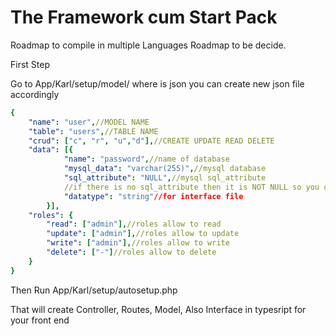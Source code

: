 # The Framework cum Start Pack 

Roadmap to compile in multiple Languages
Roadmap to be decide.

First Step 

Go to App/Karl/setup/model/ where is json you can create new json file accordingly

```yaml
{
    "name": "user",//MODEL NAME
    "table": "users",//TABLE NAME
    "crud": ["c", "r", "u","d"],//CREATE UPDATE READ DELETE
    "data": [{
            "name": "password",//name of database
            "mysql_data": "varchar(255)",//mysql database
            "sql_attribute": "NULL",//mysql sql_attribute 
            //if there is no sql_attribute then it is NOT NULL so you can skip it
            "datatype": "string"//for interface file
        }],
    "roles": {
        "read": ["admin"],//roles allow to read
        "update": ["admin"],//roles allow to update
        "write": ["admin"],//roles allow to write
        "delete": ["-"]//roles allow to delete
    }
}
```

Then Run App/Karl/setup/autosetup.php

That will create 
Controller, 
Routes, 
Model, Also Interface in typesript for your front end
